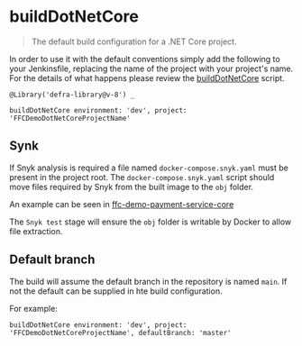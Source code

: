 # buildDotNetCore

> The default build configuration for a .NET Core project.

In order to use it with the default conventions simply add the following to
your Jenkinsfile, replacing the name of the project with your project's name.
For the details of what happens please review the
[buildDotNetCore](buildDotNetCore.groovy) script.

```
@Library('defra-library@v-8') _

buildDotNetCore environment: 'dev', project: 'FFCDemoDotNetCoreProjectName'
```

## Synk

If Snyk analysis is required a file named `docker-compose.snyk.yaml` must be present in the project root.
The `docker-compose.snyk.yaml` script should move files required by Snyk from the built image to the `obj` folder.

An example can be seen in [ffc-demo-payment-service-core](https://github.com/DEFRA/ffc-demo-payment-service-core)

The `Snyk test` stage will ensure the `obj` folder is writable by Docker to allow file extraction.

## Default branch
The build will assume the default branch in the repository is named `main`.  If not the default can be supplied in hte build configuration.

For example:

```
buildDotNetCore environment: 'dev', project: 'FFCDemoDotNetCoreProjectName', defaultBranch: 'master'
```
